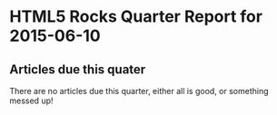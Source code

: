 HTML5 Rocks Quarter Report for 2015-06-10
=========================================

Articles due this quater
------------------------

There are no articles due this quarter, either all is good, or something messed up!

